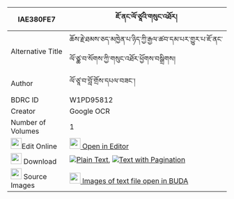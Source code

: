 |IAE380FE7|ཇོ་ནང་ལོ་ཙཱའི་གསུང་འཐོར། 
| --- | --- 
|Alternative Title |ཆོས་རྗེ་ཐམས་ཅད་མཁྱེན་པ་ཉིད་ཀྱི་རྒྱལ་ཚབ་དམ་པར་གྱུར་པ་ཇོ་ནང་ལོ་ཙྪ་བ་སོགས་ཀྱི་གསུང་འཐོར་ཕྱོགས་བསྒྲིགས།
|Author| ལོ་ཙཱ་བ་བློ་གྲོས་དཔལ་བཟང་།
|BDRC ID | W1PD95812
|Creator | Google OCR
|Number of Volumes| 1
|<img width="25" src="https://img.icons8.com/color/25/000000/edit-property.png">Edit Online| [<img width="25" src="https://avatars.githubusercontent.com/u/45091458?s=200&v=4"> Open in Editor](http://editor.openpecha.org/IAE380FE7)
|<img width="25" src="https://img.icons8.com/fluent/48/000000/download-2.png"/>  Download | [![](https://img.icons8.com/color/20/000000/txt.png)Plain Text](https://github.com/Openpecha/IAE380FE7/releases/download/v1/jo_nang_lo_tse_sung_tor_plain_IAE380FE7.zip), [![](https://img.icons8.com/color/20/000000/txt.png)Text with Pagination](https://github.com/Openpecha/IAE380FE7/releases/download/v1/jo_nang_lo_tse_sung_tor_pages_IAE380FE7.zip)
|<img width="25" src="https://img.icons8.com/plasticine/100/000000/pictures-folder.png"/>  Source Images | [<img width="25" src="https://library.bdrc.io/icons/BUDA-small.svg"> Images of text file open in BUDA](https://library.bdrc.io/show/bdr:W1PD95812)